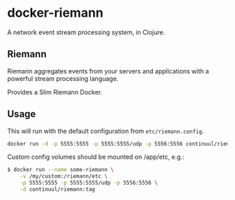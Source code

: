 # docker-riemann

A network event stream processing system, in Clojure.

## Riemann

Riemann aggregates events from your servers and applications with a powerful stream processing language.

Provides a Slim Riemann Docker.

## Usage

This will run with the default configuration from `etc/riemann.config`.

```bash
docker run -d -p 5555:5555 -p 5555:5555/udp -p 5556:5556 continuul/riemann
```

Custom config volumes should be mounted on /app/etc, e.g.:

```bash
$ docker run --name some-riemann \
    -v /my/custom:/riemann/etc \
    -p 5555:5555 -p 5555:5555/udp -p 5556:5556 \
    -d continuul/riemann:tag
```

